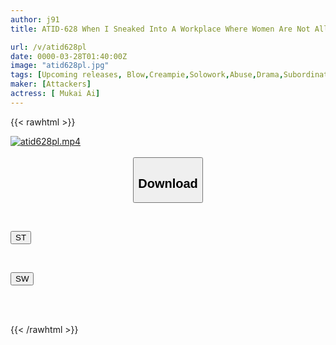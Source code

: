 ```yaml
---
author: j91
title: ATID-628 When I Sneaked Into A Workplace Where Women Are Not Allowed, I Was Found To Be Cross-dressed And Was Raped By Force. Ai Mukai

url: /v/atid628pl
date: 0000-03-28T01:40:00Z
image: "atid628pl.jpg"
tags: [Upcoming releases, Blow,Creampie,Solowork,Abuse,Drama,Subordinates / Colleagues	]
maker: [Attackers]
actress: [ Mukai Ai]
---
```



{{< rawhtml >}}

<div class="video" data-videoid="pending_link.html">
    <a href="javascript:;">
        <img src="/v/atid628pl/atid628pl.jpg" width="WIDTH" height="HEIGHT" alt="atid628pl.mp4" loading="lazy">
    </a>
</div>

<script type="text/javascript" src="https://j91.asia/asset/on-demand-pend.js"></script>

<br>
  <link rel="stylesheet" href="https://j91.asia/asset/bs5.css">
  
  <center>
  <button class="btn btn-primary" type="button" data-bs-toggle="collapse" data-bs-target=".multi-collapse" aria-expanded="false" aria-controls="multiCollapseExample1 multiCollapseExample2"><h2>Download</h2></button></center>
</p>
<div class="row">
  <div class="col">
    <div class="collapse multi-collapse" id="multiCollapseExample1">
      <div class="card card-body">
	      	      <br>
<div class="buttons">  
<p><a href="https://j91.asia/pending_link.html" target="_blank"><button class="btn-hover color-3"><i class="fa fa-download"></i> ST</button></a></p></div>
    </div>
  </div>
</div>
  <div class="col">
    <div class="collapse multi-collapse" id="multiCollapseExample2">
      <div class="card card-body">
	      <br>
<div class="buttons">
<p><a href="https://j91.asia/pending_link.html" target="_blank"><button class="btn-hover color-2"><i class="fa fa-download"></i> SW</button></a></p></div>
<br><br>
      </div>
    </div>
  </div>
</div>

{{< /rawhtml >}}